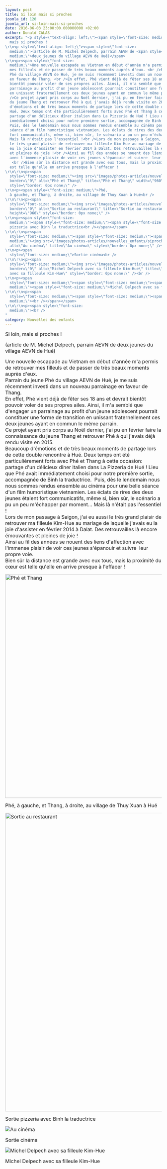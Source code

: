 ```yaml
---
layout: post
title: Si loin mais si proches
joomla_id: 120
joomla_url: si-loin-mais-si-proches
date: 2016-06-03 23:00:00.000000000 +02:00
author: Donald CALAS
excerpt: "<p style=\"text-align: left;\"><span style=\"font-size: medium;\">Si loin,
  mais si proches !
\r\n<p style=\"text-align: left;\"><span style=\"font-size:
  medium;\">(article de M. Michel Delpech, parrain AEVN de <span style=\"font-size:
  medium;\">deux jeunes du village AEVN de Hué)</span>
\r\n<p><span style=\"font-size:
  medium;\">Une nouvelle escapade au Vietnam en début d'année m'a permis de retrouver
  mes filleuls et de passer de très beaux moments auprès d'eux. <br />Parrain du jeune
  Phé du village AEVN de Hué, je me suis récemment investi dans un nouveau parrainage
  en faveur de Thang. <br />En effet, Phé vient déjà de fêter ses 18 ans et devrait
  bientôt pouvoir voler de ses propres ailes. Ainsi, il m'a semblé que d'engager un
  parrainage au profit d'un jeune adolescent pourrait constituer une forme de transition
  en unissant fraternellement ces deux jeunes ayant en commun le même parrain. <br
  />Ce projet ayant pris corps au Noël dernier, j'ai pu en février faire la connaissance
  du jeune Thang et retrouver Phé à qui j'avais déjà rendu visite en 2015. <br />Beaucoup
  d'émotions et de très beaux moments de partage lors de cette double rencontre à
  Hué. Deux temps ont été particulièrement forts avec Phé et Thang à cette occasion:
  partage d'un délicieux dîner italien dans La Pizzeria de Hué ! Lieu que Phé avait
  immédiatement choisi pour notre première sortie, accompagnée de Binh la traductrice. 
  Puis, dès le lendemain nous nous sommes rendus ensemble au cinéma pour une belle
  séance d'un film humoristique vietnamien. Les éclats de rires des deux jeunes étaient
  fort communicatifs, même si, bien sûr, le scénario a pu un peu m'échapper par moment...
  Mais là n'était pas l'essentiel !<br />Lors de mon passage à Saigon, j'ai eu aussi
  le très grand plaisir de retrouver ma filleule Kim-Hue au mariage de laquelle j'avais
  eu la joie d'assister en février 2014 à Dalat. Des retrouvailles là encore émouvantes
  et pleines de joie !<br />Ainsi au fil des années se nouent des liens d'affection
  avec l'immense plaisir de voir ces jeunes s'épanouir et suivre  leur propre voie.
   <br />Bien sûr la distance est grande avec eux tous, mais la proximité du cœur
  est telle qu'elle en arrive presque à l'effacer !
\r\n\r\n<p><span
  style=\"font-size: medium;\"><img src=\"images/photos-articles/nouvelles_enfants/siproches0.jpg\"
  border=\"0\" alt=\"Phé et Thang\" title=\"Phé et Thang\" width=\"960\" height=\"720\"
  style=\"border: 0px none;\" />
\r\n<p><span style=\"font-size: medium;\">Phé,
  à gauche, et Thang, à droite, au village de Thuy Xuan à Hué<br />
\r\n\r\n<p><span
  style=\"font-size: medium;\"><img src=\"images/photos-articles/nouvelles_enfants/siproches1.jpg\"
  border=\"0\" alt=\"Sortie au restaurant\" title=\"Sortie au restaurant\" width=\"720\"
  height=\"960\" style=\"border: 0px none;\" />
\r\n<p><span style=\"font-size:
  medium;\"><span style=\"font-size: medium;\"><span style=\"font-size: medium;\">Sortie
  pizzeria avec Binh la traductrice<br /></span></span>
\r\n\r\n<p><span
  style=\"font-size: medium;\"><span style=\"font-size: medium;\"><span style=\"font-size:
  medium;\"><img src=\"images/photos-articles/nouvelles_enfants/siproches2.jpg\" border=\"0\"
  alt=\"Au cinéma\" title=\"Au cinéma\" style=\"border: 0px none;\" /></span></span>
\r\n<p><span
  style=\"font-size: medium;\">Sortie cinéma<br />
\r\n\r\n<p><span
  style=\"font-size: medium;\"><img src=\"images/photos-articles/nouvelles_enfants/siproches4.jpg\"
  border=\"0\" alt=\"Michel Delpech avec sa filleule Kim-Hue\" title=\"Michel Delpech
  avec sa filleule Kim-Hue\" style=\"border: 0px none;\" /><br />
\r\n<p><span
  style=\"font-size: medium;\"><span style=\"font-size: medium;\"><span style=\"font-size:
  medium;\"><span style=\"font-size: medium;\">Michel Delpech avec sa filleule Kim-Hue</span></span></span>
\r\n\r\n<p><span
  style=\"font-size: medium;\"><span style=\"font-size: medium;\"><span style=\"font-size:
  medium;\"><br /></span></span>
\r\n\r\n<p><span style=\"font-size:
  medium;\"><br />
"
category: Nouvelles des enfants
---
```

<p style="text-align: left;"><span style="font-size: medium;">Si loin, mais si proches !

<p style="text-align: left;"><span style="font-size: medium;">(article de M. Michel Delpech, parrain AEVN de <span style="font-size: medium;">deux jeunes du village AEVN de Hué)</span>

<p><span style="font-size: medium;">Une nouvelle escapade au Vietnam en début d'année m'a permis de retrouver mes filleuls et de passer de très beaux moments auprès d'eux. <br />Parrain du jeune Phé du village AEVN de Hué, je me suis récemment investi dans un nouveau parrainage en faveur de Thang. <br />En effet, Phé vient déjà de fêter ses 18 ans et devrait bientôt pouvoir voler de ses propres ailes. Ainsi, il m'a semblé que d'engager un parrainage au profit d'un jeune adolescent pourrait constituer une forme de transition en unissant fraternellement ces deux jeunes ayant en commun le même parrain. <br />Ce projet ayant pris corps au Noël dernier, j'ai pu en février faire la connaissance du jeune Thang et retrouver Phé à qui j'avais déjà rendu visite en 2015. <br />Beaucoup d'émotions et de très beaux moments de partage lors de cette double rencontre à Hué. Deux temps ont été particulièrement forts avec Phé et Thang à cette occasion: partage d'un délicieux dîner italien dans La Pizzeria de Hué ! Lieu que Phé avait immédiatement choisi pour notre première sortie, accompagnée de Binh la traductrice.  Puis, dès le lendemain nous nous sommes rendus ensemble au cinéma pour une belle séance d'un film humoristique vietnamien. Les éclats de rires des deux jeunes étaient fort communicatifs, même si, bien sûr, le scénario a pu un peu m'échapper par moment... Mais là n'était pas l'essentiel !<br />Lors de mon passage à Saigon, j'ai eu aussi le très grand plaisir de retrouver ma filleule Kim-Hue au mariage de laquelle j'avais eu la joie d'assister en février 2014 à Dalat. Des retrouvailles là encore émouvantes et pleines de joie !<br />Ainsi au fil des années se nouent des liens d'affection avec l'immense plaisir de voir ces jeunes s'épanouir et suivre  leur propre voie.  <br />Bien sûr la distance est grande avec eux tous, mais la proximité du cœur est telle qu'elle en arrive presque à l'effacer !


<p><span style="font-size: medium;"><img src="/assets/images/photos-articles/nouvelles_enfants/siproches0.jpg" border="0" alt="Phé et Thang" title="Phé et Thang" width="960" height="720" style="border: 0px none;" />

<p><span style="font-size: medium;">Phé, à gauche, et Thang, à droite, au village de Thuy Xuan à Hué<br />


<p><span style="font-size: medium;"><img src="/assets/images/photos-articles/nouvelles_enfants/siproches1.jpg" border="0" alt="Sortie au restaurant" title="Sortie au restaurant" width="720" height="960" style="border: 0px none;" />

<p><span style="font-size: medium;"><span style="font-size: medium;"><span style="font-size: medium;">Sortie pizzeria avec Binh la traductrice<br /></span></span>


<p><span style="font-size: medium;"><span style="font-size: medium;"><span style="font-size: medium;"><img src="/assets/images/photos-articles/nouvelles_enfants/siproches2.jpg" border="0" alt="Au cinéma" title="Au cinéma" style="border: 0px none;" /></span></span>

<p><span style="font-size: medium;">Sortie cinéma<br />


<p><span style="font-size: medium;"><img src="/assets/images/photos-articles/nouvelles_enfants/siproches4.jpg" border="0" alt="Michel Delpech avec sa filleule Kim-Hue" title="Michel Delpech avec sa filleule Kim-Hue" style="border: 0px none;" /><br />

<p><span style="font-size: medium;"><span style="font-size: medium;"><span style="font-size: medium;"><span style="font-size: medium;">Michel Delpech avec sa filleule Kim-Hue</span></span></span>


<p><span style="font-size: medium;"><span style="font-size: medium;"><span style="font-size: medium;"><br /></span></span>


<p><span style="font-size: medium;"><br />

